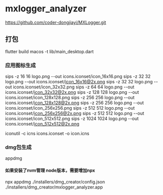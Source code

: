 # mxlogger_analyzer
https://github.com/coder-dongjiayi/MXLogger.git

##  打包


flutter build macos -t lib/main_desktop.dart

### 应用图标生成

sips -z 16 16     logo.png --out icons.iconset/icon_16x16.png
sips -z 32 32     logo.png --out icons.iconset/icon_16x16@2x.png
sips -z 32 32     logo.png --out icons.iconset/icon_32x32.png
sips -z 64 64     logo.png --out icons.iconset/icon_32x32@2x.png
sips -z 128 128   logo.png --out icons.iconset/icon_128x128.png
sips -z 256 256   logo.png --out icons.iconset/icon_128x128@2x.png
sips -z 256 256   logo.png --out icons.iconset/icon_256x256.png
sips -z 512 512   logo.png --out icons.iconset/icon_256x256@2x.png
sips -z 512 512   logo.png --out icons.iconset/icon_512x512.png
sips -z 1024 1024   logo.png --out icons.iconset/icon_512x512@2x.png

iconutil -c icns icons.iconset -o icon.icns

### dmg包生成
appdmg <config-json-path> <output-dmg-path-with-file-name>
#### 如果安装了nvm管理 node版本，需要增加npx
npx appdmg ./installers/dmg_creator/config.json ./installers/dmg_creator/mxlogger_analyzer.app

